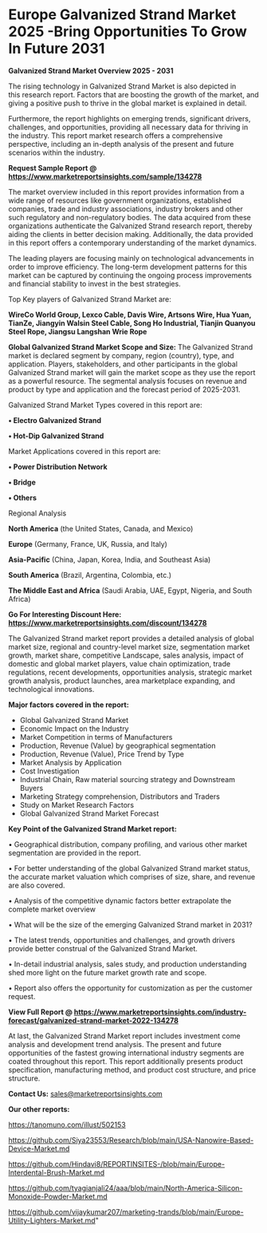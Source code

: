 # Europe Galvanized Strand Market 2025 -Bring Opportunities To Grow In Future 2031

<Strong> Galvanized Strand Market Overview 2025 - 2031</strong>

The rising technology in Galvanized Strand Market is also depicted in this research report. Factors that are boosting the growth of the market, and giving a positive push to thrive in the global market is explained in detail.

Furthermore, the report highlights on emerging trends, significant drivers, challenges, and opportunities, providing all necessary data for thriving in the industry. This report market research offers a comprehensive perspective, including an in-depth analysis of the present and future scenarios within the industry.

<strong>Request Sample Report @ <a href=https://www.marketreportsinsights.com/sample/134278>https://www.marketreportsinsights.com/sample/134278</a></strong>

The market overview included in this report provides information from a wide range of resources like government organizations, established companies, trade and industry associations, industry brokers and other such regulatory and non-regulatory bodies. The data acquired from these organizations authenticate the Galvanized Strand research report, thereby aiding the clients in better decision making. Additionally, the data provided in this report offers a contemporary understanding of the market dynamics.

The leading players are focusing mainly on technological advancements in order to improve efficiency. The long-term development patterns for this market can be captured by continuing the ongoing process improvements and financial stability to invest in the best strategies.

Top Key players of Galvanized Strand Market are:

<strong>WireCo World Group, Lexco Cable, Davis Wire, Artsons Wire, Hua Yuan, TianZe, Jiangyin Walsin Steel Cable, Song Ho Industrial, Tianjin Quanyou Steel Rope, Jiangsu Langshan Wrie Rope</strong>

<strong><b>Global Galvanized Strand Market Scope and Size:</b></strong>
The Galvanized Strand market is declared segment by company, region (country), type, and application. Players, stakeholders, and other participants in the global Galvanized Strand market will gain the market scope as they use the report as a powerful resource. The segmental analysis focuses on revenue and product by type and application and the forecast period of 2025-2031.

Galvanized Strand Market Types covered in this report are:

<strong>• Electro Galvanized Strand

• Hot-Dip Galvanized Strand</strong>

Market Applications covered in this report are:

<strong>• Power Distribution Network

• Bridge

• Others</strong> 

Regional Analysis

<strong>North America</strong> (the United States, Canada, and Mexico)

<strong>Europe</strong> (Germany, France, UK, Russia, and Italy)

<strong>Asia-Pacific</strong> (China, Japan, Korea, India, and Southeast Asia)

<strong>South America</strong> (Brazil, Argentina, Colombia, etc.)

<strong>The Middle East and Africa</strong> (Saudi Arabia, UAE, Egypt, Nigeria, and South Africa)

<strong>Go For Interesting Discount Here: <a href=https://www.marketreportsinsights.com/discount/134278>https://www.marketreportsinsights.com/discount/134278</a></strong>

The Galvanized Strand market report provides a detailed analysis of global market size, regional and country-level market size, segmentation market growth, market share, competitive Landscape, sales analysis, impact of domestic and global market players, value chain optimization, trade regulations, recent developments, opportunities analysis, strategic market growth analysis, product launches, area marketplace expanding, and technological innovations.

<strong><b>Major factors covered in the report:</b></strong>
<ul>
  <li>Global Galvanized Strand Market </li>
  <li>Economic Impact on the Industry</li>
  <li>Market Competition in terms of Manufacturers</li>
  <li>Production, Revenue (Value) by geographical segmentation</li>
  <li>Production, Revenue (Value), Price Trend by Type</li>
  <li>Market Analysis by Application</li>
  <li>Cost Investigation</li>
  <li>Industrial Chain, Raw material sourcing strategy and Downstream Buyers</li>
  <li>Marketing Strategy comprehension, Distributors and Traders</li>
  <li>Study on Market Research Factors</li>
  <li>Global Galvanized Strand Market Forecast</li>
</ul>

<strong><b>Key Point of the Galvanized Strand Market report:</b></strong>

• Geographical distribution, company profiling, and various other market segmentation are provided in the report.

• For better understanding of the global Galvanized Strand market status, the accurate market valuation which comprises of size, share, and revenue are also covered.

• Analysis of the competitive dynamic factors better extrapolate the complete market overview

• What will be the size of the emerging Galvanized Strand market in 2031?

• The latest trends, opportunities and challenges, and growth drivers provide better construal of the Galvanized Strand Market.

• In-detail industrial analysis, sales study, and production understanding shed more light on the future market growth rate and scope.

• Report also offers the opportunity for customization as per the customer request.

<strong><b>View Full Report @ <a href=https://www.marketreportsinsights.com/industry-forecast/galvanized-strand-market-2022-134278>https://www.marketreportsinsights.com/industry-forecast/galvanized-strand-market-2022-134278</a></b></strong>


At last, the Galvanized Strand Market report includes investment come analysis and development trend analysis. The present and future opportunities of the fastest growing international industry segments are coated throughout this report. This report additionally presents product specification, manufacturing method, and product cost structure, and price structure.

<strong>Contact Us:</strong>
sales@marketreportsinsights.com

<strong>Our other reports:</strong>

<a href=https://tanomuno.com/illust/502153>https://tanomuno.com/illust/502153</a>

<a href=https://github.com/Siya23553/Research/blob/main/USA-Nanowire-Based-Device-Market.md>https://github.com/Siya23553/Research/blob/main/USA-Nanowire-Based-Device-Market.md</a>

<a href=https://github.com/Hindavi8/REPORTINSITES-/blob/main/Europe-Interdental-Brush-Market.md>https://github.com/Hindavi8/REPORTINSITES-/blob/main/Europe-Interdental-Brush-Market.md</a>

<a href=https://github.com/tyagianjali24/aaa/blob/main/North-America-Silicon-Monoxide-Powder-Market.md>https://github.com/tyagianjali24/aaa/blob/main/North-America-Silicon-Monoxide-Powder-Market.md</a>

<a href=https://github.com/vijaykumar207/marketing-trands/blob/main/Europe-Utility-Lighters-Market.md>https://github.com/vijaykumar207/marketing-trands/blob/main/Europe-Utility-Lighters-Market.md</a>"
